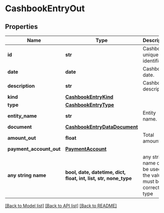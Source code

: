 # CashbookEntryOut


## Properties
Name | Type | Description | Notes
------------ | ------------- | ------------- | -------------
**id** | **str** | Cashbook unique identifier. | 
**date** | **date** | Cashbook date. | 
**description** | **str** | Cashbook description. | 
**kind** | [**CashbookEntryKind**](CashbookEntryKind.md) |  | 
**type** | [**CashbookEntryType**](CashbookEntryType.md) |  | [optional] 
**entity_name** | **str** | Entity name. | [optional] 
**document** | [**CashbookEntryDataDocument**](CashbookEntryDataDocument.md) |  | [optional] 
**amount_out** | **float** | Total amount out. | [optional] 
**payment_account_out** | [**PaymentAccount**](PaymentAccount.md) |  | [optional] 
**any string name** | **bool, date, datetime, dict, float, int, list, str, none_type** | any string name can be used but the value must be the correct type | [optional]

[[Back to Model list]](../README.md#documentation-for-models) [[Back to API list]](../README.md#documentation-for-api-endpoints) [[Back to README]](../README.md)



